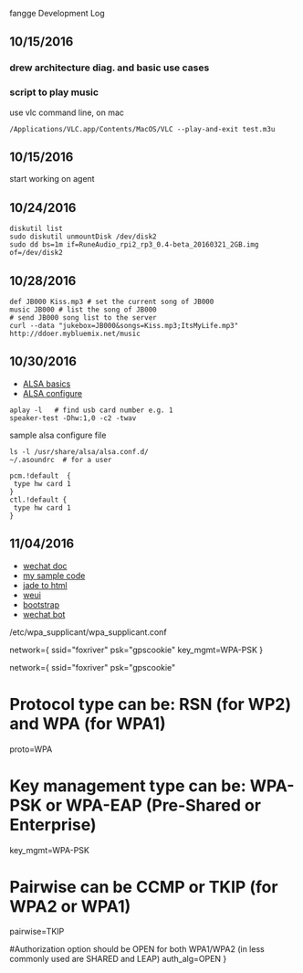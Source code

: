 fangge Development Log

## 10/15/2016
### drew architecture diag. and basic use cases
### script to play music
use vlc command line, on mac
```
/Applications/VLC.app/Contents/MacOS/VLC --play-and-exit test.m3u
```

## 10/15/2016
start working on agent

## 10/24/2016
```
diskutil list
sudo diskutil unmountDisk /dev/disk2
sudo dd bs=1m if=RuneAudio_rpi2_rp3_0.4-beta_20160321_2GB.img of=/dev/disk2
```

## 10/28/2016
```
def JB000 Kiss.mp3 # set the current song of JB000
music JB000 # list the song of JB000
# send JB000 song list to the server
curl --data "jukebox=JB000&songs=Kiss.mp3;ItsMyLife.mp3" http://ddoer.mybluemix.net/music
```

## 10/30/2016
* [ALSA basics](http://www.linuxjournal.com/node/6735/print)
* [ALSA configure](http://blog.scphillips.com/posts/2013/01/sound-configuration-on-raspberry-pi-with-alsa/)
```
aplay -l   # find usb card number e.g. 1
speaker-test -Dhw:1,0 -c2 -twav
```

sample alsa configure file
```
ls -l /usr/share/alsa/alsa.conf.d/
~/.asoundrc  # for a user

pcm.!default  {
 type hw card 1
}
ctl.!default {
 type hw card 1
}

```

## 11/04/2016
* [wechat doc](http://mp.weixin.qq.com/wiki/home/index.html)
* [my sample code](http://git.oschina.net/reachlin/samples)
* [jade to html](http://html2jade.org/)
* [weui](https://github.com/weui/weui)
* [bootstrap](http://getbootstrap.com/getting-started/)
* [wechat bot](https://github.com/node-webot/wechat)


/etc/wpa_supplicant/wpa_supplicant.conf

network={
  ssid="foxriver"
  psk="gpscookie"
  key_mgmt=WPA-PSK
}

network={
ssid="foxriver"
psk="gpscookie"

# Protocol type can be: RSN (for WP2) and WPA (for WPA1)
proto=WPA

# Key management type can be: WPA-PSK or WPA-EAP (Pre-Shared or Enterprise)
key_mgmt=WPA-PSK

# Pairwise can be CCMP or TKIP (for WPA2 or WPA1)
pairwise=TKIP

#Authorization option should be OPEN for both WPA1/WPA2 (in less commonly used are SHARED and LEAP)
auth_alg=OPEN
}
